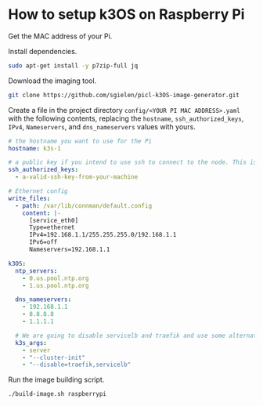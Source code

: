 # How to setup k3OS on Raspberry Pi

Get the MAC address of your Pi.

Install dependencies.

```sh
sudo apt-get install -y p7zip-full jq
```

Download the imaging tool.

```sh
git clone https://github.com/sgielen/picl-k3OS-image-generator.git
```

Create a file in the project directory `config/<YOUR PI MAC ADDRESS>.yaml` with the following contents, replacing the `hostname`, `ssh_authorized_keys`, `IPv4`, `Nameservers`, and `dns_nameservers` values with yours.

```yaml
# the hostname you want to use for the Pi
hostname: k3s-1 

# a public key if you intend to use ssh to connect to the node. This is highly recommended since k3OS has no root user.
ssh_authorized_keys:
  - a-valid-ssh-key-from-your-machine

# Ethernet config
write_files:
  - path: /var/lib/connman/default.config
    content: |-
      [service_eth0]
      Type=ethernet
      IPv4=192.168.1.1/255.255.255.0/192.168.1.1
      IPv6=off
      Nameservers=192.168.1.1

k3OS:
  ntp_servers:
    - 0.us.pool.ntp.org
    - 1.us.pool.ntp.org

  dns_nameservers:
    - 192.168.1.1
    - 8.8.8.8
    - 1.1.1.1

  # We are going to disable servicelb and traefik and use some alternatives
  k3s_args:
    - server
    - "--cluster-init"
    - "--disable=traefik,servicelb"
```

Run the image building script.

```sh
./build-image.sh raspberrypi
```
